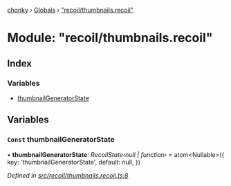 [chonky](../README.md) › [Globals](../globals.md) › ["recoil/thumbnails.recoil"](_recoil_thumbnails_recoil_.md)

# Module: "recoil/thumbnails.recoil"

## Index

### Variables

* [thumbnailGeneratorState](_recoil_thumbnails_recoil_.md#const-thumbnailgeneratorstate)

## Variables

### `Const` thumbnailGeneratorState

• **thumbnailGeneratorState**: *RecoilState‹null | function›* = atom<Nullable<ThumbnailGenerator>>({
    key: 'thumbnailGeneratorState',
    default: null,
})

*Defined in [src/recoil/thumbnails.recoil.ts:8](https://github.com/TimboKZ/Chonky/blob/4792a84/src/recoil/thumbnails.recoil.ts#L8)*
